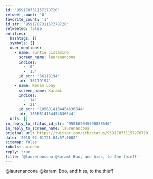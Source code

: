 ```yaml
---
id: '959170731157278720'
retweet_count: '0'
favorite_count: '1'
id_str: '959170731157278720'
retweeted: false
entities:
  hashtags: []
  symbols: []
  user_mentions:
    - name: auntie cistamine
      screen_name: laurenancona
      indices:
        - '0'
        - '13'
      id_str: '36119194'
      id: '36119194'
    - name: Karam Loay
      screen_name: KaramL
      indices:
        - '14'
        - '21'
      id_str: '1856814134454636544'
      id: '1856814134454636544'
  urls: []
in_reply_to_status_id_str: '959169945790828546'
in_reply_to_screen_name: laurenancona
original_url: https://twitter.com/jth/status/959170731157278720
date: '2018-02-01T21:04:57.000Z'
sitemap: false
robots: noindex
reply: true
title: '@laurenancona @karaml Boo, and hiss, to the thief!'
---
```


@laurenancona @karaml Boo, and hiss, to the thief!